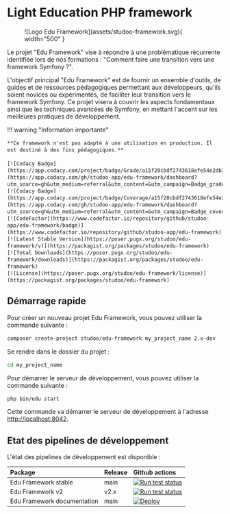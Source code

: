 # Light Education PHP framework

<figure markdown="span">
  ![Logo Edu Framework](assets/studoo-framework.svg){ width="500" }
</figure>
    
Le projet "Edu Framework" vise à répondre à une problématique récurrente identifiée lors de nos formations : "Comment faire une transition vers une framework Symfony ?".

L'objectif principal "Edu Framework" est de fournir un ensemble d'outils, de guides et de ressources pédagogiques permettant aux développeurs, qu'ils soient novices ou expérimentés, de faciliter leur transition vers le framework Symfony. Ce projet visera à couvrir les aspects fondamentaux ainsi que les techniques avancées de Symfony, en mettant l'accent sur les meilleures pratiques de développement.

!!! warning "Information importante"

    **Ce framework n'est pas adapté à une utilisation en production. Il est destiné à des fins pédagogiques.**

    [![Codacy Badge](https://app.codacy.com/project/badge/Grade/a15f20cbdf2743618efe54e2db39f605)](https://app.codacy.com/gh/studoo-app/edu-framework/dashboard?utm_source=gh&utm_medium=referral&utm_content=&utm_campaign=Badge_grade)
    [![Codacy Badge](https://app.codacy.com/project/badge/Coverage/a15f20cbdf2743618efe54e2db39f605)](https://app.codacy.com/gh/studoo-app/edu-framework/dashboard?utm_source=gh&utm_medium=referral&utm_content=&utm_campaign=Badge_coverage)
    [![CodeFactor](https://www.codefactor.io/repository/github/studoo-app/edu-framework/badge)](https://www.codefactor.io/repository/github/studoo-app/edu-framework)
    [![Latest Stable Version](https://poser.pugx.org/studoo/edu-framework/v)](https://packagist.org/packages/studoo/edu-framework)
    [![Total Downloads](https://poser.pugx.org/studoo/edu-framework/downloads)](https://packagist.org/packages/studoo/edu-framework)
    [![License](https://poser.pugx.org/studoo/edu-framework/license)](https://packagist.org/packages/studoo/edu-framework)

## Démarrage rapide

Pour créer un nouveau projet Edu Framework, vous pouvez utiliser la commande suivante :
```bash
composer create-project studoo/edu-framework my_project_name 2.x-dev
```

Se rendre dans le dossier du projet :
```bash
cd my_project_name
```

Pour démarrer le serveur de développement, vous pouvez utiliser la commande suivante :
```bash
php bin/edu start
```

Cette commande va démarrer le serveur de développement à l'adresse [http://localhost:8042](http://localhost:8042).

## Etat des pipelines de développement

L'état des pipelines de développement est disponible :

| Package                     | Release | Github actions                                                                                                                                                     |
|:----------------------------|:--------|:-------------------------------------------------------------------------------------------------------------------------------------------------------------------|
| Edu Framework stable        | main    | [![Run test status](https://github.com/studoo-app/edu-framework/actions/workflows/testing.yml/badge.svg?branch=main)](https://github.com/studoo-app/edu-framework) |
| Edu Framework v2            | v2.x    | [![Run test status](https://github.com/studoo-app/edu-framework/actions/workflows/testing.yml/badge.svg?branch=2.x)](https://github.com/studoo-app/edu-framework)  |
| Edu Framework documentation | main    | [![Deploy](https://github.com/studoo-app/edu-framework/actions/workflows/documentation.yml/badge.svg)](https://github.com/studoo-app/edu-framework)                |